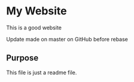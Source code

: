 # My Website

This is a good website

Update made on master on GitHub before rebase

## Purpose
This file is just a readme file.

